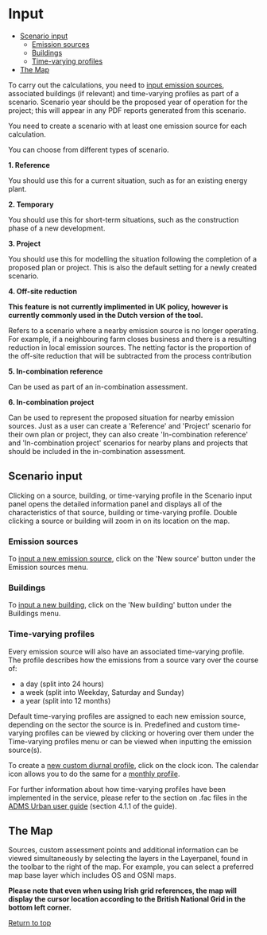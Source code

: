 <div id='top'></div>

# Input

- [Scenario input](#section1)
    - [Emission sources](#section1a)
    - [Buildings](#section1b)
    - [Time-varying profiles](#section1c)
- [The Map](#section2)

To carry out the calculations, you need to [input emission sources](2-1-1-input-source.md), associated buildings (if relevant) and time-varying profiles as part of a scenario. Scenario year should be the proposed year of operation for the project; this will appear in any PDF reports generated from this scenario.

You need to create a scenario with at least one emission source for each calculation. 

You can choose from different types of scenario.

**1. Reference**

You should use this for a current situation, such as for an existing energy plant.

**2. Temporary**

You should use this for short-term situations, such as the construction phase of a new development.

**3. Project**

You should use this for modelling the situation following the completion of a proposed plan or project. This is also the default setting for a newly created scenario.

**4. Off-site reduction**

**This feature is not currently implimented in UK policy, however is currently commonly used in the Dutch version of the tool.**

Refers to a scenario where a nearby emission source is no longer operating. For example, if a neighbouring farm closes business and there is a resulting reduction in local emission sources. The netting factor is the proportion of the off-site reduction that will be subtracted from the process contribution 


**5. In-combination reference**

Can be used as part of an in-combination assessment.

**6. In-combination project**

Can be used to represent the proposed situation for nearby emission sources. Just as a user can create a 'Reference' and 'Project' scenario for their own plan or project, they can also create 'In-combination reference' and 'In-combination project' scenarios for nearby plans and projects that should be included in the in-combination assessment.

<div id='section1'></div>

## Scenario input

Clicking on a source, building, or time-varying profile in the Scenario input panel opens the detailed information panel and displays all of the characteristics of that source, building or time-varying profile. Double clicking a source or building will zoom in on its location on the map.

<div id='section1a'></div>

### Emission sources

To [input a new emission source](2-1-1-input-source.md), click on the 'New source' button under the Emission sources menu. 

<div id='section1b'></div>

### Buildings

To [input a new building](2-2-building-create.md), click on the 'New building' button under the Buildings menu.

<div id='section1c'></div>

### Time-varying profiles

Every emission source will also have an associated time-varying profile. The profile describes how the emissions from a source vary over the course of:
- a day (split into 24 hours)
- a week (split into Weekday, Saturday and Sunday)
- a year (split into 12 months)

Default time-varying profiles are assigned to each new emission source, depending on the sector the source is in. Predefined and custom time-varying profiles can be viewed by clicking or hovering over them under the Time-varying profiles menu or can be viewed when inputting the emission source(s). 

To create a [new custom diurnal profile](2-3-1-tvp-diurnal-create.md), click on the clock icon. The calendar icon allows you to do the same for a [monthly profile](2-3-2-tvp-monthly-create.md). 

For further information about how time-varying profiles have been implemented in the service, please refer to the section on .fac files in the [ADMS Urban user guide](https://www.cerc.co.uk/environmental-software/assets/data/doc_userguides/CERC_ADMS-Urban5.0_User_Guide.pdf) (section 4.1.1 of the guide).

<div id='section2'></div>

## The Map

Sources, custom assessment points and additional information can be viewed simultaneously by selecting the layers in the Layerpanel, found in the toolbar to the right of the map.
For example, you can select a preferred map base layer which includes OS and OSNI maps.  

**Please note that even when using Irish grid references, the map will display the cursor location according to the British National Grid in the bottom left corner.**

[Return to top](#top)

